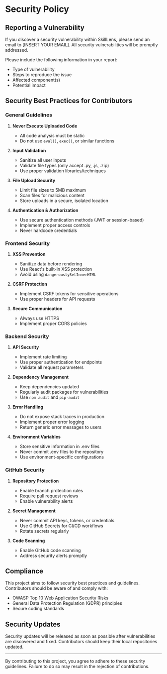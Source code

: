 # Security Policy

## Reporting a Vulnerability

If you discover a security vulnerability within SkillLens, please send an email to [INSERT YOUR EMAIL]. All security vulnerabilities will be promptly addressed.

Please include the following information in your report:
- Type of vulnerability
- Steps to reproduce the issue
- Affected component(s)
- Potential impact

## Security Best Practices for Contributors

### General Guidelines

1. **Never Execute Uploaded Code**
   - All code analysis must be static
   - Do not use `eval()`, `exec()`, or similar functions

2. **Input Validation**
   - Sanitize all user inputs
   - Validate file types (only accept .py, .js, .zip)
   - Use proper validation libraries/techniques

3. **File Upload Security**
   - Limit file sizes to 5MB maximum
   - Scan files for malicious content
   - Store uploads in a secure, isolated location

4. **Authentication & Authorization**
   - Use secure authentication methods (JWT or session-based)
   - Implement proper access controls
   - Never hardcode credentials

### Frontend Security

1. **XSS Prevention**
   - Sanitize data before rendering
   - Use React's built-in XSS protection
   - Avoid using `dangerouslySetInnerHTML`

2. **CSRF Protection**
   - Implement CSRF tokens for sensitive operations
   - Use proper headers for API requests

3. **Secure Communication**
   - Always use HTTPS
   - Implement proper CORS policies

### Backend Security

1. **API Security**
   - Implement rate limiting
   - Use proper authentication for endpoints
   - Validate all request parameters

2. **Dependency Management**
   - Keep dependencies updated
   - Regularly audit packages for vulnerabilities
   - Use `npm audit` and `pip-audit`

3. **Error Handling**
   - Do not expose stack traces in production
   - Implement proper error logging
   - Return generic error messages to users

4. **Environment Variables**
   - Store sensitive information in .env files
   - Never commit .env files to the repository
   - Use environment-specific configurations

### GitHub Security

1. **Repository Protection**
   - Enable branch protection rules
   - Require pull request reviews
   - Enable vulnerability alerts

2. **Secret Management**
   - Never commit API keys, tokens, or credentials
   - Use GitHub Secrets for CI/CD workflows
   - Rotate secrets regularly

3. **Code Scanning**
   - Enable GitHub code scanning
   - Address security alerts promptly

## Compliance

This project aims to follow security best practices and guidelines. Contributors should be aware of and comply with:

- OWASP Top 10 Web Application Security Risks
- General Data Protection Regulation (GDPR) principles
- Secure coding standards

## Security Updates

Security updates will be released as soon as possible after vulnerabilities are discovered and fixed. Contributors should keep their local repositories updated.

---

By contributing to this project, you agree to adhere to these security guidelines. Failure to do so may result in the rejection of contributions.
